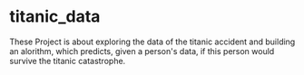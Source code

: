 # titanic_data

These Project is about exploring the data of the titanic accident and building an alorithm, which predicts, given a person's data, if this person would survive the titanic catastrophe.
